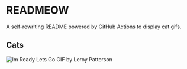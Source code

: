 # READMEOW

A self-rewriting README powered by GitHub Actions to display cat gifs.

## Cats

![Im Ready Lets Go GIF by Leroy Patterson](https://media3.giphy.com/media/CjmvTCZf2U3p09Cn0h/200.gif?cid=9acd02dafay8uqvidzcgvanjkxbutxpecwhueez4sryr5ybd&ep=v1_gifs_search&rid=200.gif&ct=g)
